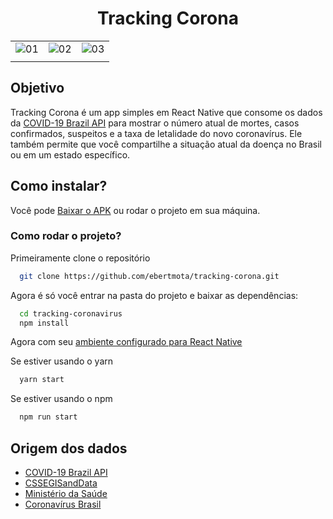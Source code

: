 <h1 align="center">Tracking Corona</h1>
            

|                             |                             |                                 |
| :-------------------------- | :-------------------------: | :-----------------------------: |
| ![01](https://user-images.githubusercontent.com/48302018/80160356-d2bd3480-85a3-11ea-9f89-727d9099fd3d.jpg) | ![02](https://user-images.githubusercontent.com/48302018/80160462-1a43c080-85a4-11ea-867b-fa79212eefb0.jpg) | ![03](https://user-images.githubusercontent.com/48302018/80161795-e4084000-85a7-11ea-9588-9b98ecfa4ba0.jpg) |
|                             |                             |                                 |

<h2>Objetivo</h2>
Tracking Corona é um app simples em React Native que consome os dados da <a href="https://github.com/devarthurribeiro/covid19-brazil-api">COVID-19 Brazil API</a> para mostrar o número atual de mortes, casos confirmados, suspeitos e a taxa de letalidade do novo coronavírus. Ele também permite que você compartilhe a situação atual da doença no Brasil ou em um estado específico.


<h2>Como instalar?</h2>

Você pode [Baixar o APK](https://github.com/ebertmota/tracking-corona/releases) ou rodar o projeto em sua máquina.

<h3>Como rodar o projeto?</h3>
Primeiramente clone o repositório

```sh
  git clone https://github.com/ebertmota/tracking-corona.git
```
Agora é só você entrar na pasta do projeto e baixar as dependências:

```sh
  cd tracking-coronavirus
  npm install
```
Agora com seu [ambiente configurado para React Native](https://react-native.rocketseat.dev/)

Se estiver usando o yarn

```sh
  yarn start
```
Se estiver usando o npm

```sh
  npm run start
```




## Origem dos dados

- [COVID-19 Brazil API](https://github.com/devarthurribeiro/covid19-brazil-api)
- [CSSEGISandData](https://github.com/CSSEGISandData/COVID-19)
- [Ministério da Saúde](http://saude.gov.br)
- [Coronavírus Brasil](https://covid.saude.gov.br/)
